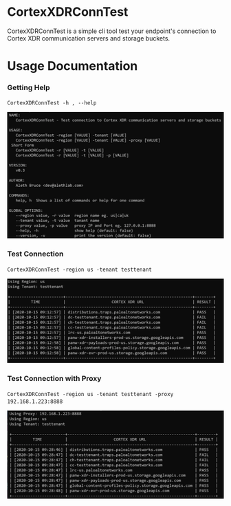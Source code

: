 # CortexXDRConnTest

CortexXDRConnTest is a simple cli tool test your endpoint's connection to Cortex XDR communication servers and storage buckets. 

# Usage Documentation

### Getting Help

`CortexXDRConnTest -h , --help`

![CLI Help](./images/readme/help.png)

### Test Connection 

`CortexXDRConnTest -region us -tenant testtenant`

![test connection](./images/readme/test_connection.png)

### Test Connection with Proxy

`CortexXDRConnTest -region us -tenant testtenant -proxy 192.168.1.223:8888`

![Test with Proxy](./images/readme/test_connection_proxy.png)